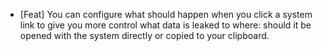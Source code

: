 - [Feat] You can configure what should happen when you click a system link to give you more control what data is leaked to where: should it be opened with the system directly or copied to your clipboard.